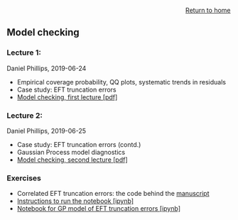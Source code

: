 <p align="right"><a href="https://nucleartalent.github.io/Bayes2019/">Return to home</a></p> 

## Model checking

### Lecture 1: 
Daniel Phillips, 2019-06-24
- Empirical coverage probability, QQ plots, systematic trends in residuals
- Case study: EFT truncation errors 
- [Model checking, first lecture [pdf]](https://github.com/NuclearTalent/Bayes2019/blob/master/topics/model-checking/TALENT_M3b.pdf)

### Lecture 2: 
Daniel Phillips, 2019-06-25
- Case study: EFT truncation errors (contd.)
- Gaussian Process model diagnostics
- [Model checking, second lecture [pdf]](https://github.com/NuclearTalent/Bayes2019/blob/master/topics/model-checking/TALENT_T3b.pdf)

### Exercises
- Correlated EFT truncation errors: the code behind the [manuscript](https://arxiv.org/abs/1904.10581)
- [Instructions to run the notebook [ipynb]](https://github.com/NuclearTalent/Bayes2019/blob/master/topics/model-checking/running_gsum_notebook_for_figures.ipynb)
- [Notebook for GP model of EFT truncation errors [ipynb]](https://github.com/NuclearTalent/Bayes2019/blob/master/topics/model-checking/correlated_EFT_publication_with_commentary.ipynb)

